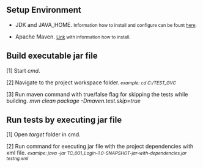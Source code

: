 <h2>Setup Environment</h2>
<ul>
<li>JDK and JAVA_HOME.
 <small>Information how to install and configure can be fount <a href="https://www.mkyong.com/maven/how-to-install-maven-in-windows/">here</a>.</small>
<p>
<li>Apache Maven. <small><a href="https://www.mkyong.com/maven/how-to-install-maven-in-windows/">Link</a> with information how to install.</small>
<p>
</ul>
<h2>Build executable jar file</h2>
<p>
[1] Start <i>cmd</i>.
<p>
[2] Navigate to the project workspace folder.<small><i> example: cd C:/TEST_GVC</i></small>
<p>
[3] Run maven command with true/false flag for skipping the tests while building.
<i>mvn clean package -Dmaven.test.skip=true</i>

<h2>Run tests by executing jar file</h2>
<p>
[1] Open <i>target</i> folder in cmd.
<p>
[2] Run command for executing jar file with the project dependencies with xml file.
<i><small> examlpe: java -jar TC_001_Login-1.0-SNAPSHOT-jar-with-dependencies.jar testng.xml</small></i>


